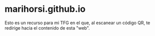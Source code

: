 # marihorsi.github.io

Esto es un recurso para mi TFG en el que, al escanear un código QR, te redirige hacia el contenido de esta "web".
